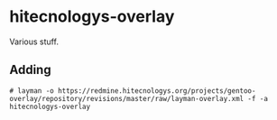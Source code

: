 hitecnologys-overlay
====================

Various stuff.

Adding
------
```
# layman -o https://redmine.hitecnologys.org/projects/gentoo-overlay/repository/revisions/master/raw/layman-overlay.xml -f -a hitecnologys-overlay
```

